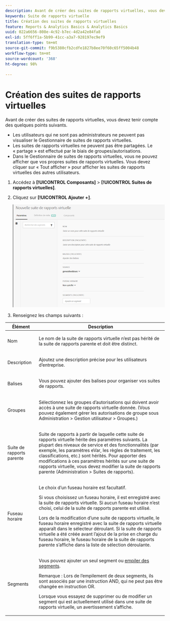 ```yaml
---
description: Avant de créer des suites de rapports virtuelles, vous devez tenir compte des quelques points suivants.
keywords: Suite de rapports virtuelle
title: Création des suites de rapports virtuelles
feature: Reports & Analytics Basics & Analytics Basics
uuid: 022a6656-808e-4c92-b7ec-4d2a42e84fa8
exl-id: 5ff6ff1a-5b99-41cc-a3a7-928197ec9ef9
translation-type: tm+mt
source-git-commit: f9b5380cfb2cdfe1827b8ee70f60c65ff5004b48
workflow-type: tm+mt
source-wordcount: '368'
ht-degree: 98%

---
```


# Création des suites de rapports virtuelles

Avant de créer des suites de rapports virtuelles, vous devez tenir compte des quelques points suivants.

* Les utilisateurs qui ne sont pas administrateurs ne peuvent pas visualiser le Gestionnaire de suites de rapports virtuelles.
* Les suites de rapports virtuelles ne peuvent pas être partagées. Le « partage » est effectué par le biais de groupes/autorisations.
* Dans le Gestionnaire de suites de rapports virtuelles, vous ne pouvez afficher que vos propres suites de rapports virtuelles. Vous devez cliquer sur « Tout afficher » pour afficher les suites de rapports virtuelles des autres utilisateurs.

1. Accédez à **[!UICONTROL Composants]** > **[!UICONTROL Suites de rapports virtuelles]**.
1. Cliquez sur **[!UICONTROL Ajouter +]**.

   ![](assets/new_vrs.png)

1. Renseignez les champs suivants :

<table id="table_0F85B56480BB46CBA5BE236BBD70156D"> 
 <thead> 
  <tr> 
   <th colname="col1" class="entry"> Élément </th> 
   <th colname="col2" class="entry"> Description </th> 
  </tr> 
 </thead>
 <tbody> 
  <tr> 
   <td colname="col1"> Nom </td> 
   <td colname="col2"> <p>Le nom de la suite de rapports virtuelle n’est pas hérité de la suite de rapports parente et doit être distinct. </p> </td> 
  </tr> 
  <tr> 
   <td colname="col1"> Description </td> 
   <td colname="col2"> <p>Ajoutez une description précise pour les utilisateurs d’entreprise. </p> </td> 
  </tr> 
  <tr> 
   <td colname="col1"> Balises </td> 
   <td colname="col2"> <p>Vous pouvez ajouter des balises pour organiser vos suites de rapports. </p> </td> 
  </tr> 
  <tr> 
   <td colname="col1"> Groupes </td> 
   <td colname="col2"> <p>Sélectionnez les groupes d’autorisations qui doivent avoir accès à une suite de rapports virtuelle donnée. (Vous pouvez également gérer les autorisations de groupe sous <span class="ignoretag"><span class="uicontrol">Administration</span> &gt; <span class="uicontrol">Gestion utilisateur</span> &gt; <span class="uicontrol">Groupes</span></span>.) </p> </td> 
  </tr> 
  <tr> 
   <td colname="col1"> Suite de rapports parente </td> 
   <td colname="col2"> <p>Suite de rapports à partir de laquelle cette suite de rapports virtuelle hérite des paramètres suivants. La plupart des niveaux de service et des fonctionnalités (par exemple, les paramètres eVar, les règles de traitement, les classifications, etc.) sont hérités. Pour apporter des modifications à ces paramètres hérités sur une suite de rapports virtuelle, vous devez modifier la suite de rapports parente (<span class="ignoretag"><span class="uicontrol">Administration</span> &gt; <span class="uicontrol">Suites de rapports</span></span>). </p> </td> 
  </tr> 
  <tr> 
   <td colname="col1"> Fuseau horaire </td> 
   <td colname="col2"> <p>Le choix d’un fuseau horaire est facultatif. </p> <p>Si vous choisissez un fuseau horaire, il est enregistré avec la suite de rapports virtuelle. Si aucun fuseau horaire n’est choisi, celui de la suite de rapports parente est utilisé. </p> <p>Lors de la modification d’une suite de rapports virtuelle, le fuseau horaire enregistré avec la suite de rapports virtuelle apparaît dans le sélecteur déroulant. Si la suite de rapports virtuelle a été créée avant l’ajout de la prise en charge du fuseau horaire, le fuseau horaire de la suite de rapports parente s’affiche dans la liste de sélection déroulante. </p> </td> 
  </tr> 
  <tr> 
   <td colname="col1"> Segments </td> 
   <td colname="col2"> <p>Vous pouvez ajouter un seul segment ou <a href="https://docs.adobe.com/content/help/fr-FR/analytics/components/segmentation/segmentation-workflow/seg-build.html"  >empiler des segments</a>. </p> <p> <p>Remarque : Lors de l’empilement de deux segments, ils sont associés par une instruction AND, qui ne peut pas être changée en instruction OR. </p> </p> <p>Lorsque vous essayez de supprimer ou de modifier un segment qui est actuellement utilisé dans une suite de rapports virtuelle, un avertissement s’affiche. </p> </td> 
  </tr> 
 </tbody> 
</table>
